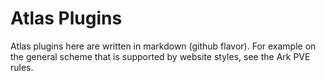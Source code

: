 # **Atlas Plugins**

Atlas plugins here are written in markdown (github flavor). For example on the general scheme that is supported by website styles, see the Ark PVE rules.
